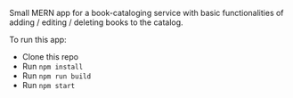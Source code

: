 Small MERN app for a book-cataloging service with basic functionalities of adding / editing / deleting books to the catalog.

To run this app:

* Clone this repo
* Run `npm install`
* Run `npm run build`
* Run `npm start`

